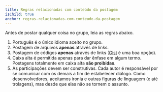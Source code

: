 ```yaml
---
title: Regras relacionadas com conteúdo da postagem
isChild: true
anchor: regras-relacionadas-com-conteudo-da-postagem
---
```


Antes de postar qualquer coisa no grupo, leia as regras abaixo.

1. Português é o único idioma aceito no grupo.
2. Postagem de arquivos **apenas** através de links.
3. Postagem de códigos **apenas** através de links ([Gist](https://gist.github.com/) é uma boa opção).
4. Caixa alta é permitida apenas para dar ênfase em algum termo. Postagens totalmente em caixa alta **são proibidas**.
5. As participações devem ser construtivas. Cada autor é responsável por se comunicar com os demais a fim de estabelecer diálogo. Como desenvolvedores, aceitamos ironia e outras figuras de linguagem (e até trolagens), mas desde que elas não se tornem o assunto.
